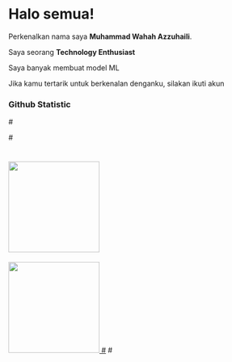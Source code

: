 # Halo semua! 
 
Perkenalkan nama saya **Muhammad Wahah Azzuhaili**.<br>
 
Saya seorang **Technology Enthusiast** <br>
 
Saya banyak membuat model ML<br>
 
Jika kamu tertarik untuk berkenalan denganku, silakan ikuti akun

### Github Statistic
#<p align="left">
#<a href="https://github.com/penuliscode">
#  <img height="180em" src="https://github-readme-stats-eight-theta.vercel.app/api?username=penuliscode&show_icons=true&theme=algolia&include_all_commits=true&count_private=true"/>
  <img height="180em" src="https://github-readme-stats-eight-theta.vercel.app/api/top-langs/?username=penuliscode&layout=compact&layout=compact&theme=algolia"/>
#</a>
#</p>

